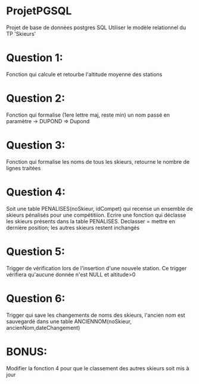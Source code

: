 # ProjetPGSQL
Projet de base de données postgres SQL
Utiliser le modèle relationnel du TP 'Skieurs'

# Question 1:
Fonction qui calcule et retourbe l'altitude moyenne des stations

# Question 2:
Fonction qui formalise (1ere lettre maj, reste min) un nom passé en paramètre
    -> DUPOND => Dupond
    
# Question 3:
Fonction qui formalise les noms de tous les skieurs, retourne le nombre de lignes traitées

# Question 4:
Soit une table PENALISES(noSkieur, idCompet) qui recense un ensemble de skieurs pénalisés pour une compétitiion.
Ecrire une fonction qui déclasse les skieurs présents dans la table PENALISES.
Declasser = mettre en dernière position; les autres skieurs restent inchangés

# Question 5:
Trigger de vérification lors de l'insertion d'une nouvele station. Ce trigger vérifiera qu'aucune donnée n'est NULL et altitude>0

# Question 6:
Trigger qui save les changements de noms des skieurs, l'ancien nom est sauvegardé dans une table ANCIENNOM(noSkieur, ancienNom,dateChangement)


# BONUS:
Modifier la fonction 4 pour que le classement des autres skieurs soit mis à jour
